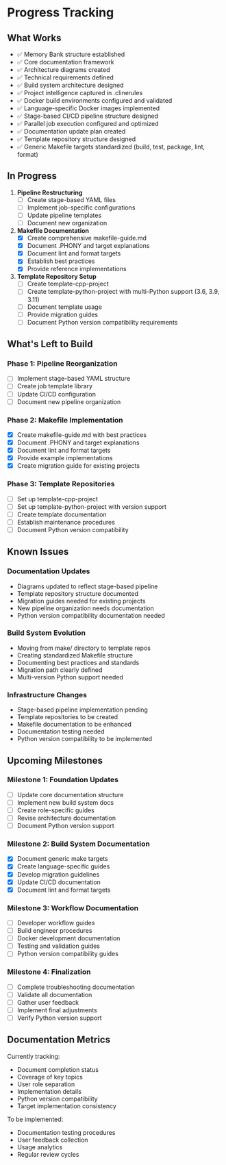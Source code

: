 # Progress Tracking

## What Works
- ✅ Memory Bank structure established
- ✅ Core documentation framework
- ✅ Architecture diagrams created
- ✅ Technical requirements defined
- ✅ Build system architecture designed
- ✅ Project intelligence captured in .clinerules
- ✅ Docker build environments configured and validated
- ✅ Language-specific Docker images implemented
- ✅ Stage-based CI/CD pipeline structure designed
- ✅ Parallel job execution configured and optimized
- ✅ Documentation update plan created
- ✅ Template repository structure designed
- ✅ Generic Makefile targets standardized (build, test, package, lint, format)

## In Progress
1. **Pipeline Restructuring**
   - [ ] Create stage-based YAML files
   - [ ] Implement job-specific configurations
   - [ ] Update pipeline templates
   - [ ] Document new organization

2. **Makefile Documentation**
   - [x] Create comprehensive makefile-guide.md
   - [x] Document .PHONY and target explanations
   - [x] Document lint and format targets
   - [x] Establish best practices
   - [x] Provide reference implementations

3. **Template Repository Setup**
   - [ ] Create template-cpp-project
   - [ ] Create template-python-project with multi-Python support (3.6, 3.9, 3.11)
   - [ ] Document template usage
   - [ ] Provide migration guides
   - [ ] Document Python version compatibility requirements

## What's Left to Build

### Phase 1: Pipeline Reorganization
- [ ] Implement stage-based YAML structure
- [ ] Create job template library
- [ ] Update CI/CD configuration
- [ ] Document new pipeline organization

### Phase 2: Makefile Implementation
- [x] Create makefile-guide.md with best practices
- [x] Document .PHONY and target explanations
- [x] Document lint and format targets
- [x] Provide example implementations
- [x] Create migration guide for existing projects

### Phase 3: Template Repositories
- [ ] Set up template-cpp-project
- [ ] Set up template-python-project with version support
- [ ] Create template documentation
- [ ] Establish maintenance procedures
- [ ] Document Python version compatibility

## Known Issues

### Documentation Updates
- Diagrams updated to reflect stage-based pipeline
- Template repository structure documented
- Migration guides needed for existing projects
- New pipeline organization needs documentation
- Python version compatibility documentation needed

### Build System Evolution
- Moving from make/ directory to template repos
- Creating standardized Makefile structure
- Documenting best practices and standards
- Migration path clearly defined
- Multi-version Python support needed

### Infrastructure Changes
- Stage-based pipeline implementation pending
- Template repositories to be created
- Makefile documentation to be enhanced
- Documentation testing needed
- Python version compatibility to be implemented

## Upcoming Milestones

### Milestone 1: Foundation Updates
- [ ] Update core documentation structure
- [ ] Implement new build system docs
- [ ] Create role-specific guides
- [ ] Revise architecture documentation
- [ ] Document Python version support

### Milestone 2: Build System Documentation
- [x] Document generic make targets
- [x] Create language-specific guides
- [x] Develop migration guidelines
- [x] Update CI/CD documentation
- [x] Document lint and format targets

### Milestone 3: Workflow Documentation
- [ ] Developer workflow guides
- [ ] Build engineer procedures
- [ ] Docker development documentation
- [ ] Testing and validation guides
- [ ] Python version compatibility guides

### Milestone 4: Finalization
- [ ] Complete troubleshooting documentation
- [ ] Validate all documentation
- [ ] Gather user feedback
- [ ] Implement final adjustments
- [ ] Verify Python version support

## Documentation Metrics
Currently tracking:
- Document completion status
- Coverage of key topics
- User role separation
- Implementation details
- Python version compatibility
- Target implementation consistency

To be implemented:
- Documentation testing procedures
- User feedback collection
- Usage analytics
- Regular review cycles
